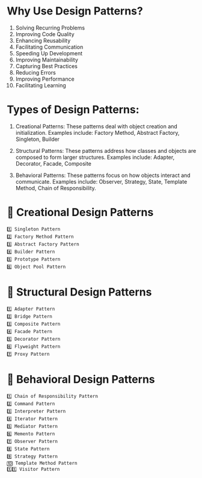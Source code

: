# Why Use Design Patterns?

1. Solving Recurring Problems 
2. Improving Code Quality
3. Enhancing Reusability
4. Facilitating Communication
5. Speeding Up Development
6. Improving Maintainability
7. Capturing Best Practices
8. Reducing Errors
9. Improving Performance
10. Facilitating Learning


#  Types of Design Patterns:

1. Creational Patterns:
   These patterns deal with object creation and initialization. 
   Examples include: Factory Method, Abstract Factory, Singleton, Builder

2. Structural Patterns:
    These patterns address how classes and objects are composed to form larger structures. 
    Examples include: Adapter, Decorator, Facade, Composite

3. Behavioral Patterns:
    These patterns focus on how objects interact and communicate. 
    Examples include: Observer, Strategy, State, Template Method, Chain of Responsibility. 
   

# 🎯 Creational Design Patterns

    1️⃣ Singleton Pattern
    2️⃣ Factory Method Pattern
    3️⃣ Abstract Factory Pattern
    4️⃣ Builder Pattern
    5️⃣ Prototype Pattern
    6️⃣ Object Pool Pattern

# 🧱 Structural Design Patterns
    1️⃣ Adapter Pattern
    2️⃣ Bridge Pattern
    3️⃣ Composite Pattern
    4️⃣ Facade Pattern
    5️⃣ Decorator Pattern
    6️⃣ Flyweight Pattern
    7️⃣ Proxy Pattern

    
# 🧠 Behavioral Design Patterns

    1️⃣ Chain of Responsibility Pattern
    2️⃣ Command Pattern
    3️⃣ Interpreter Pattern
    4️⃣ Iterator Pattern
    5️⃣ Mediator Pattern
    6️⃣ Memento Pattern
    7️⃣ Observer Pattern
    8️⃣ State Pattern
    9️⃣ Strategy Pattern
    🔟 Template Method Pattern
    1️⃣1️⃣ Visitor Pattern
